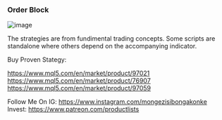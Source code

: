 <h3>Order Block</h3>

![image](https://github.com/mngz47/mq5_black_box/assets/15697629/c88e7f53-8bc4-44eb-b13e-23137bb65213)

The strategies are from fundimental trading concepts. Some scripts are standalone where others depend on the accompanying indicator.

Buy Proven Stategy:

https://www.mql5.com/en/market/product/97021<br>
https://www.mql5.com/en/market/product/76907<br>
https://www.mql5.com/en/market/product/97059<br>

Follow Me On IG: https://www.instagram.com/mongezisibongakonke<br>
Invest: https://www.patreon.com/productlists 

